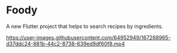 # Foody

A new Flutter project that helps to search recipes by ingredients.


https://user-images.githubusercontent.com/64952949/167268965-d37ddc24-881b-44c2-8738-639ed9df60f8.mp4

